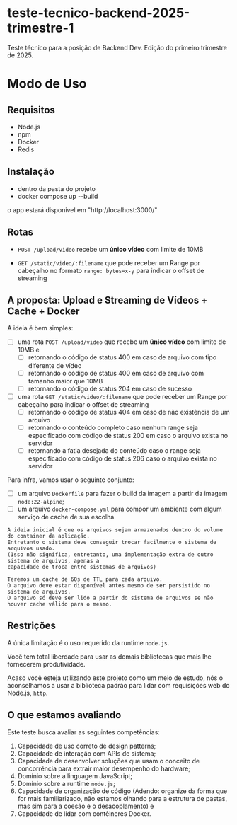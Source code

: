 # teste-tecnico-backend-2025-trimestre-1

Teste técnico para a posição de Backend Dev. Edição do primeiro trimestre de 2025.

# Modo de Uso

## Requisitos

- Node.js
- npm
- Docker
- Redis

## Instalação

- dentro da pasta do projeto
- docker compose up --build

o app estará disponivel em "http://localhost:3000/"

## Rotas

- `POST /upload/video` recebe um **único vídeo** com limite de 10MB

- `GET /static/video/:filename` que pode receber um Range por cabeçalho no formato `range: bytes=x-y` para indicar o offset de streaming

## A proposta: Upload e Streaming de Vídeos + Cache + Docker

A ideia é bem simples:

- [ ] uma rota `POST /upload/video` que recebe um **único vídeo** com limite de 10MB e
  - [ ] retornando o código de status 400 em caso de arquivo com tipo diferente de vídeo
  - [ ] retornando o código de status 400 em caso de arquivo com tamanho maior que 10MB
  - [ ] retornando o código de status 204 em caso de sucesso
- [ ] uma rota `GET /static/video/:filename` que pode receber um Range por cabeçalho para indicar o offset de streaming
  - [ ] retornando o código de status 404 em caso de não existência de um arquivo
  - [ ] retornando o conteúdo completo caso nenhum range seja especificado com código de status 200 em caso o arquivo exista no servidor
  - [ ] retornando a fatia desejada do conteúdo caso o range seja especificado com código de status 206
        caso o arquivo exista no servidor

Para infra, vamos usar o seguinte conjunto:

- [ ] um arquivo `Dockerfile` para fazer o build da imagem a partir da imagem `node:22-alpine`;
- [ ] um arquivo `docker-compose.yml` para compor um ambiente com algum serviço de cache de sua escolha.

```plain
A ideia inicial é que os arquivos sejam armazenados dentro do volume do container da aplicação.
Entretanto o sistema deve conseguir trocar facilmente o sistema de arquivos usado.
(Isso não significa, entretanto, uma implementação extra de outro sistema de arquivos, apenas a
capacidade de troca entre sistemas de arquivos)

Teremos um cache de 60s de TTL para cada arquivo.
O arquivo deve estar disponível antes mesmo de ser persistido no sistema de arquivos.
O arquivo só deve ser lido a partir do sistema de arquivos se não houver cache válido para o mesmo.
```

## Restrições

A única limitação é o uso requerido da runtime `node.js`.

Você tem total liberdade para usar as demais bibliotecas que mais lhe fornecerem produtividade.

Acaso você esteja utilizando este projeto como um meio de estudo, nós o aconselhamos a usar a biblioteca padrão para lidar com requisições web do Node.js, `http`.

## O que estamos avaliando

Este teste busca avaliar as seguintes competências:

1. Capacidade de uso correto de design patterns;
2. Capacidade de interação com APIs de sistema;
3. Capacidade de desenvolver soluções que usam o conceito de concorrência para extrair maior desempenho do hardware;
4. Domínio sobre a linguagem JavaScript;
5. Domínio sobre a runtime `node.js`;
6. Capacidade de organização de código (Adendo: organize da forma que for mais familiarizado, não estamos olhando para a estrutura de pastas, mas sim para a coesão e o desacoplamento) e
7. Capacidade de lidar com contêineres Docker.
